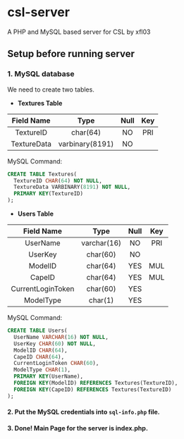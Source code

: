 # csl-server
A PHP and MySQL based server for CSL by xfl03

## Setup before running server

### 1. MySQL database
We need to create two tables.

- **Textures Table**

|Field Name|Type|Null|Key|
|:---:|:---:|:---:|:---:|
|TextureID|char(64)|NO|PRI|
|TextureData|varbinary(8191)|NO||

MySQL Command:

```sql
CREATE TABLE Textures(
  TextureID CHAR(64) NOT NULL,
  TextureData VARBINARY(8191) NOT NULL,
  PRIMARY KEY(TextureID) 
);
```

- **Users Table**

|Field Name|Type|Null|Key|
|:---:|:---:|:---:|:---:|
|UserName|varchar(16)|NO|PRI|
|UserKey|char(60)|NO||
|ModelID|char(64)|YES|MUL|
|CapeID|char(64)|YES|MUL|
|CurrentLoginToken|char(60)|YES||
|ModelType|char(1)|YES||

MySQL Command:

```sql
CREATE TABLE Users(
  UserName VARCHAR(16) NOT NULL,
  UserKey CHAR(60) NOT NULL,
  ModelID CHAR(64),
  CapeID CHAR(64),
  CurrentLoginToken CHAR(60),
  ModelType CHAR(1),
  PRIMARY KEY(UserName),
  FOREIGN KEY(ModelID) REFERENCES Textures(TextureID),
  FOREIGN KEY(CapeID) REFERENCES Textures(TextureID)
);
```

#### 2. Put the MySQL credentials into `sql-info.php` file.

#### 3. Done! Main Page for the server is index.php.
